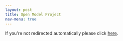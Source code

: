 ```yaml
---
layout: post
title: Open Model Project
nav-menu: true
---
```

<script type="text/javascript">
             window.location.href = "https://openmodelproject.org"
</script>

If you're not redirected automatically please click [here](https://openmodelproject.org).

